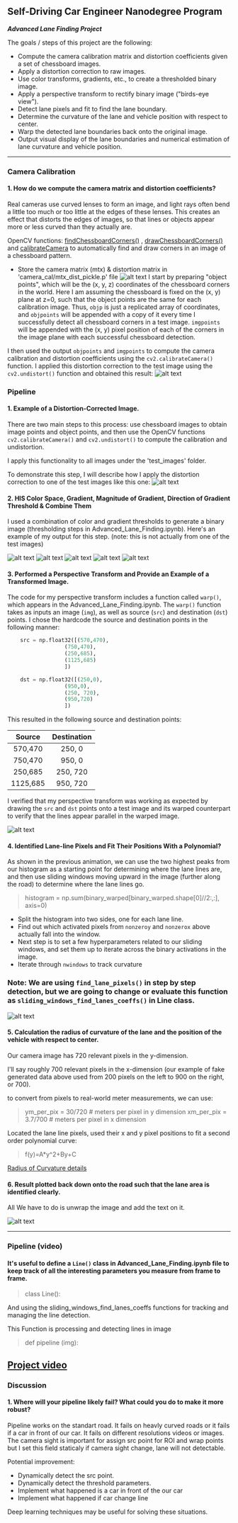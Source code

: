 
##  Self-Driving Car Engineer Nanodegree Program






***Advanced Lane Finding Project***

The goals / steps of this project are the following:

* Compute the camera calibration matrix and distortion coefficients given a set of chessboard images.
* Apply a distortion correction to raw images.
* Use color transforms, gradients, etc., to create a thresholded binary image.
* Apply a perspective transform to rectify binary image ("birds-eye view").
* Detect lane pixels and fit to find the lane boundary.
* Determine the curvature of the lane and vehicle position with respect to center.
* Warp the detected lane boundaries back onto the original image.
* Output visual display of the lane boundaries and numerical estimation of lane curvature and vehicle position.

[//]: # (Image References)

[chessboard_image]: ./output_images/calibration_images.png
[undistorted_image]: ./output_images/undistorted_chessboard.png 
[calibrated_image]: ./output_images/undistorted_sample.png
[sobel_x]:  ./output_images/sobel_x.png
[mag_binary]:  ./output_images/mag_binary.png
[dir_binary]:  ./output_images/dir_binary.png
[hls_binary]:  ./output_images/hls_binary.png
[combined_binary]:  ./output_images/combined_binary.png
[warped_img]:  ./output_images/warped_img.png
[sliding_window]:  ./output_images/sliding_window.png
[histogram_image]:  ./output_images/undistorted_sample.png
[curved_image]:  ./output_images/curved_image.png
[video1]: ./project_video.mp4 "Video"


---
### Camera Calibration

#### 1. How do we compute the camera matrix and distortion coefficients?

Real cameras use curved lenses to form an image, and light rays often bend a little too much or too little at the edges of these lenses. This creates an effect that distorts the edges of images, so that lines or objects appear more or less curved than they actually are.

OpenCV functions: [findChessboardCorners()](https://docs.opencv.org/2.4/modules/calib3d/doc/camera_calibration_and_3d_reconstruction.html#cv2.findChessboardCorners) , [drawChessboardCorners()](https://docs.opencv.org/2.4/modules/calib3d/doc/camera_calibration_and_3d_reconstruction.html#cv2.drawChessboardCorners) and [calibrateCamera](https://docs.opencv.org/2.4/modules/calib3d/doc/camera_calibration_and_3d_reconstruction.html#calibratecamera)
 to automatically find and draw corners in an image of a chessboard pattern. 
 * Store the camera matrix (mtx) & distortion matrix in 'camera_cal/mtx_dist_pickle.p' file
![alt text][chessboard_image]
I start by preparing "object points", which will be the (x, y, z) coordinates of the chessboard corners in the world. Here I am assuming the chessboard is fixed on the (x, y) plane at z=0, such that the object points are the same for each calibration image.  Thus, `objp` is just a replicated array of coordinates, and `objpoints` will be appended with a copy of it every time I successfully detect all chessboard corners in a test image.  `imgpoints` will be appended with the (x, y) pixel position of each of the corners in the image plane with each successful chessboard detection.  

I then used the output `objpoints` and `imgpoints` to compute the camera calibration and distortion coefficients using the `cv2.calibrateCamera()` function.  I applied this distortion correction to the test image using the `cv2.undistort()` function and obtained this result: 
![alt text][undistorted_image]


### Pipeline

#### 1. Example of a Distortion-Corrected Image.

There are two main steps to this process: use chessboard images to obtain image points and object points, and then use the OpenCV functions `cv2.calibrateCamera()` and `cv2.undistort()` to compute the calibration and undistortion.

I apply this functionality to all images under the 'test_images' folder.

To demonstrate this step, I will describe how I apply the distortion correction to one of the test images like this one:
![alt text][calibrated_image]

#### 2. HlS Color Space, Gradient, Magnitude of Gradient, Direction of Gradient Threshold & Combine  Them

I used a combination of color and gradient thresholds to generate a binary image (thresholding steps in Advanced_Lane_Finding.ipynb).  Here's an example of my output for this step.  (note: this is not actually from one of the test images)

![alt text][hls_binary]
![alt text][sobel_x]
![alt text][mag_binary]
![alt text][dir_binary]
![alt text][combined_binary]


#### 3. Performed a Perspective Transform and Provide an Example of a Transformed Image.

The code for my perspective transform includes a function called `warp()`, which appears in the Advanced_Lane_Finding.ipynb. The `warp()` function takes as inputs an image (`img`), as well as source (`src`) and destination (`dst`) points.  I chose the hardcode the source and destination points in the following manner:

```python
    src = np.float32([(570,470),
                  (750,470),
                  (250,685),
                  (1125,685)
                  ])

    dst = np.float32([(250,0),
                  (950,0),
                  (250, 720),
                  (950,720)
                  ])
```

This resulted in the following source and destination points:

| Source        | Destination   | 
|:-------------:|:-------------:| 
| 570,470      | 250, 0        | 
| 750,470      | 950, 0|
| 250,685    | 250, 720      |
| 1125,685      | 950, 720        |

I verified that my perspective transform was working as expected by drawing the `src` and `dst` points onto a test image and its warped counterpart to verify that the lines appear parallel in the warped image.

![alt text][warped_img]

#### 4. Identified Lane-line Pixels and Fit Their Positions With a Polynomial?

As shown in the previous animation, we can use the two highest peaks from our histogram as a starting point for determining where the lane lines are, and then use sliding windows moving upward in the image (further along the road) to determine where the lane lines go.

> histogram = np.sum(binary_warped[binary_warped.shape[0]//2:,:], axis=0)

* Split the histogram into two sides, one for each lane line.
* Find out which activated pixels from `nonzeroy` and `nonzerox` above actually fall into the window.
* Next step is to set a few hyperparameters related to our sliding windows, and set them up to iterate across the binary activations in the image.
* Iterate through  `nwindows`  to track curvature

### Note: We are using `find_lane_pixels()` in step by step detection, but we are going to change or evaluate this function as `sliding_windows_find_lanes_coeffs()` in Line class.


![alt text][sliding_window]

#### 5. Calculation the radius of curvature of the lane and the position of the vehicle with respect to center.
Our camera image has 720 relevant pixels in the y-dimension.

I'll say roughly 700 relevant pixels in the x-dimension (our example of fake generated data above used from 200 pixels on the left to 900 on the right, or 700).

to convert from pixels to real-world meter measurements, we can use:
>ym_per_pix = 30/720 # meters per pixel in y dimension
>xm_per_pix = 3.7/700 # meters per pixel in x dimension

Located the lane line pixels, used their x and y pixel positions to fit a second order polynomial curve:
> f(y)=A*y^2+By+C

[ Radius of Curvature details]([https://www.intmath.com/applications-differentiation/8-radius-curvature.php](https://www.intmath.com/applications-differentiation/8-radius-curvature.php))

#### 6. Result plotted back down onto the road such that the lane area is identified clearly. 
All We have to do is unwrap the image and add the text on it.



![alt text][curved_image]

---

### Pipeline (video)

#### It's useful to define a `Line()` class in Advanced_Lane_Finding.ipynb file to keep track of all the interesting parameters you measure from frame to frame. 
> class Line():

And using the sliding_windows_find_lanes_coeffs functions for tracking and managing the line detection.

This Function is processing and detecting lines in image
> def pipeline (img):


[Project video ](./project_video_output.mp4)
---

### Discussion

#### 1. Where will your pipeline likely fail?  What could you do to make it more robust?
Pipeline works on the standart road. It fails on heavly curved roads or it fails if a car in front of our car.
It fails on different resolutions videos or images.
The camera sight is important for assign src point for ROI and wrap points but I set this field staticaly if camera sight change, lane will not detectable.

Potential improvement:
* Dynamically detect the src point.
* Dynamically detect the threshold parameters.
* Implement what happened is a car in front of the our car
* Implement what happened if car change line

Deep learning techniques may be useful for solving these situations.